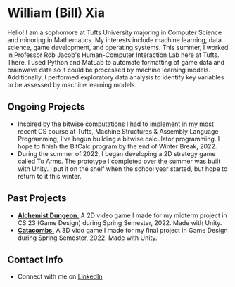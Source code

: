# William (Bill) Xia
Hello! I am a sophomore at Tufts University majoring in Computer Science and minoring in Mathematics. My interests include machine learning, data science, game development, and operating systems. This summer, I worked in Professor Rob Jacob's Human-Computer Interaction Lab here at Tufts. There, I used Python and MatLab to automate formatting of game data and brainwave data so it could be processed by machine learning models. Additionally, I performed exploratory data analysis to identify key variables to be assessed by machine learning models.


## Ongoing Projects
- Inspired by the bitwise computations I had to implement in my most recent CS course at Tufts, Machine Structures & Assembly Language Programming, I've begun building a bitwise calculator programming. I hope to finish the BitCalc program by the end of Winter Break, 2022.
- During the summer of 2022, I began developing a 2D strategy game called To Arms. The prototype I completed over the summer was built with Unity. I put it on the shelf when the school year started, but hope to return to it this winter. 

## Past Projects
- [**Alchemist Dungeon.**](https://alko08.itch.io/alchemists-dungeon) A 2D video game I made for my midterm project in CS 23 (Game Design) during Spring Semester, 2022. Made with Unity.
- [**Catacombs.**](https://team-catacombs.itch.io/catacombs) A 3D vido game I made for my final project in Game Design during Spring Semester, 2022. Made with Unity.

## Contact Info
- Connect with me on <a href="https://www.linkedin.com/in/william-xia-ab40b2218/">LinkedIn</a>
